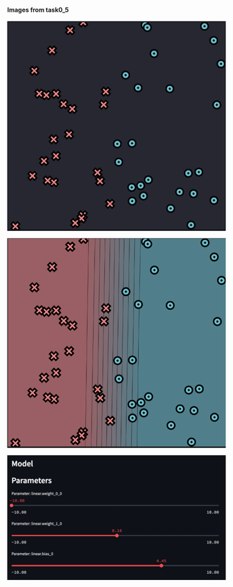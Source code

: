 #### Images from task0_5

![alt text](../imgs/task_0_5_data0.png)

![plot](../imgs/task0_5_data0_sol.png)

![plot](../imgs/task0_5_params.png)
